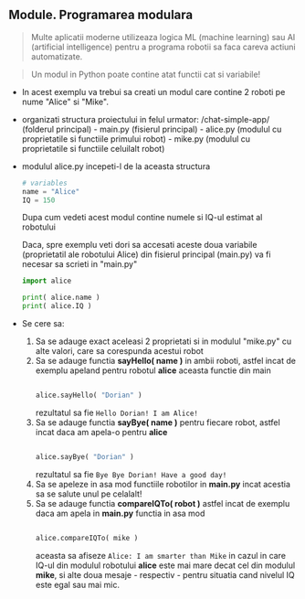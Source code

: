 ## Module. Programarea modulara

> Multe aplicatii moderne utilizeaza logica ML (machine learning) sau AI (artificial intelligence) pentru a programa robotii sa faca careva actiuni automatizate.

> Un modul in Python poate contine atat functii cat si variabile!

* In acest exemplu va trebui sa creati un modul care contine 2 roboti pe nume "Alice" si "Mike". 

* organizati structura proiectului in felul urmator:
   /chat-simple-app/    (folderul principal) 
       - main.py   (fisierul principal)
       - alice.py      (modulul cu proprietatile si functiile primului robot)
       - mike.py      (modulul cu proprietatile si functiile celuilalt robot)

* modulul alice.py incepeti-l de la aceasta structura
    ```python
    # variables
    name = "Alice"
    IQ = 150
    ```
    Dupa cum vedeti acest modul contine numele si IQ-ul estimat al robotului 
    
    Daca, spre exemplu veti dori sa accesati aceste doua variabile (proprietatil ale robotului Alice) din fisierul principal (main.py) va fi necesar sa scrieti in "main.py"
    ```python
    import alice

    print( alice.name )
    print( alice.IQ )
    ```

    
* Se cere sa:
  1. Sa se adauge exact aceleasi 2 proprietati si in modulul "mike.py" cu alte valori, care sa corespunda acestui robot
  2. Sa se adauge functia **sayHello( name )** in ambii roboti, astfel incat de exemplu apeland pentru robotul **alice** aceasta functie din main
     ```python

     alice.sayHello( "Dorian" )
     ```   
     rezultatul sa fie ```Hello Dorian! I am Alice!```
  3. Sa se adauge functia **sayBye( name )** pentru fiecare robot, astfel incat daca am apela-o pentru **alice**      
      ```python

      alice.sayBye( "Dorian" )
      ```  
      rezultatul sa fie ```Bye Bye Dorian! Have a good day!```
  4. Sa se apeleze in asa mod functiile robotilor in **main.py** incat acestia sa se salute unul pe celalalt!
  5. Sa se adauge functia **compareIQTo( robot )** astfel incat de exemplu daca am apela in **main.py** functia in asa mod
     ```python

     alice.compareIQTo( mike )
     ```     
     aceasta sa afiseze ```Alice: I am smarter than Mike``` in cazul in care IQ-ul din modulul robotului **alice** este mai mare decat cel din modulul **mike**, si alte doua mesaje - respectiv - pentru situatia cand nivelul IQ este egal sau mai mic. 